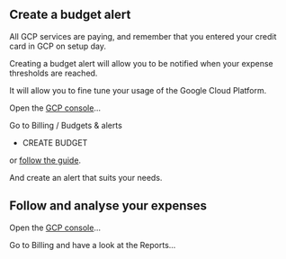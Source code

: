 
## Create a budget alert

All GCP services are paying, and remember that you entered your credit card in GCP on setup day.

Creating a budget alert will allow you to be notified when your expense thresholds are reached.

It will allow you to fine tune your usage of the Google Cloud Platform.

Open the [GCP console](https://console.cloud.google.com/)...

Go to Billing / Budgets & alerts
- CREATE BUDGET

or [follow the guide](https://cloud.google.com/billing/docs/how-to/budgets#add-new-budget).

And create an alert that suits your needs.

## Follow and analyse your expenses

Open the [GCP console](https://console.cloud.google.com/)...

Go to Billing and have a look at the Reports...
